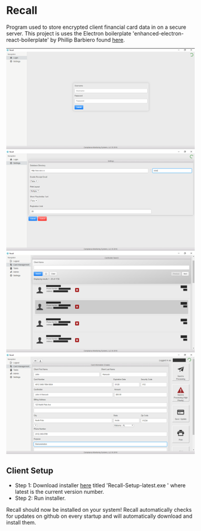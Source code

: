 # Recall

Program used to store encrypted client financial card data in on a secure server. This project is uses the Electron boilerplate 'enhanced-electron-react-boilerplate' by Phillip Barbiero found [here](https://github.com/pbarbiero/enhanced-electron-react-boilerplate).

![Screenshot](recall.png)
![Screenshot](recall_1.png)
![Screenshot](recall_2.png)
![Screenshot](recall_3.png)

## Client Setup
- Step 1: Download installer [here](https://github.com/CMSDev2809/recall/releases/latest) titled 'Recall-Setup-latest.exe
' where latest is the current version number.
- Step 2: Run installer.

Recall should now be installed on your system! Recall automatically checks for updates on github on every startup and will automatically download and install them.
